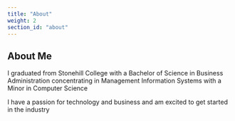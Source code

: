 ```yaml
---
title: "About"
weight: 2
section_id: "about"
---
```


## About Me

I graduated from Stonehill College with a Bachelor of Science in Business Administration concentrating in Management Information Systems with a Minor in Computer Science

I have a passion for technology and business and am excited to get started in the industry
